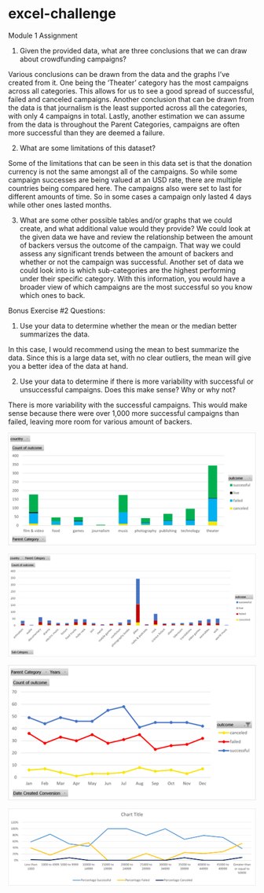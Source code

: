 # excel-challenge

Module 1 Assignment
1.	Given the provided data, what are three conclusions that we can draw about crowdfunding campaigns?

Various conclusions can be drawn from the data and the graphs I’ve created from it. One being the ‘Theater’ category has the most campaigns across all categories. This allows for us to see a good spread of successful, failed and canceled campaigns. Another conclusion that can be drawn from the data is that journalism is the least supported across all the categories, with only 4 campaigns in total. Lastly, another estimation we can assume from the data is throughout the Parent Categories, campaigns are often more successful than they are deemed a failure.

2.	What are some limitations of this dataset?

Some of the limitations that can be seen in this data set is that the donation currency is not the same amongst all of the campaigns. So while some campaign successes are being valued at an USD rate, there are multiple countries being compared here. The campaigns also were set to last for different amounts of time. So in some cases a campaign only lasted 4 days while other ones lasted months.

3.	What are some other possible tables and/or graphs that we could create, and what additional value would they provide?
We could look at the given data we have and review the relationship between the amount of backers versus the outcome of the campaign. That way we could assess any significant trends between the amount of backers and whether or not the campaign was successful. Another set of data we could look into is which sub-categories are the highest performing under their specific category. With this information, you would have a broader view of which campaigns are the most successful so you know which ones to back.

Bonus Exercise #2 Questions:
1.	Use your data to determine whether the mean or the median better summarizes the data.

In this case, I would recommend using the mean to best summarize the data. Since this is a large data set, with no clear outliers, the mean will give you a better idea of the data at hand.

2.	Use your data to determine if there is more variability with successful or unsuccessful campaigns. Does this make sense? Why or why not?

There is more variability with the successful campaigns. This would make sense because there were over 1,000 more successful campaigns than failed, leaving more room for various amount of backers.


![image](Images/Picture1.png)

![image](Images/Picture2.png)

![image](Images/Picture3.png)

![image](Images/Picture4.png)
